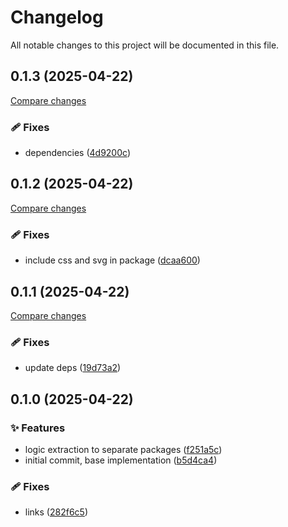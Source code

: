 <!-- header -->
# Changelog

All notable changes to this project will be documented in this file.

<!-- version:0.1.3 -->
## 0.1.3 (2025-04-22)

[Compare changes](https://github.com/Wroud/foundation/compare/vite-plugin-playground-v0.1.2...vite-plugin-playground-v0.1.3)

<!-- changelog -->
### 🩹 Fixes

- dependencies ([4d9200c](https://github.com/Wroud/foundation/commit/4d9200c))

<!-- version:0.1.2 -->
## 0.1.2 (2025-04-22)

[Compare changes](https://github.com/Wroud/foundation/compare/vite-plugin-playground-v0.1.1...vite-plugin-playground-v0.1.2)

<!-- changelog -->
### 🩹 Fixes

- include css and svg in package ([dcaa600](https://github.com/Wroud/foundation/commit/dcaa600))

<!-- version:0.1.1 -->
## 0.1.1 (2025-04-22)

[Compare changes](https://github.com/Wroud/foundation/compare/vite-plugin-playground-v0.1.0...vite-plugin-playground-v0.1.1)

<!-- changelog -->
### 🩹 Fixes

- update deps ([19d73a2](https://github.com/Wroud/foundation/commit/19d73a2))

<!-- version:0.1.0 -->
## 0.1.0 (2025-04-22)

<!-- changelog -->
### ✨ Features

- logic extraction to separate packages ([f251a5c](https://github.com/Wroud/foundation/commit/f251a5c))
- initial commit, base implementation ([b5d4ca4](https://github.com/Wroud/foundation/commit/b5d4ca4))

### 🩹 Fixes

- links ([282f6c5](https://github.com/Wroud/foundation/commit/282f6c5))

